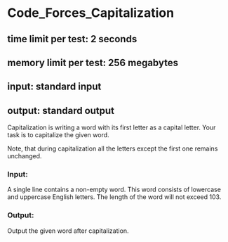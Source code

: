# Code_Forces_Capitalization
## time limit per test: 2 seconds
## memory limit per test: 256 megabytes
## input: standard input
## output: standard output
Capitalization is writing a word with its first letter as a capital letter. Your task is to capitalize the given word.

Note, that during capitalization all the letters except the first one remains unchanged.

### Input:
A single line contains a non-empty word. This word consists of lowercase and uppercase English letters. The length of the word will not exceed 103.

### Output:
Output the given word after capitalization.
